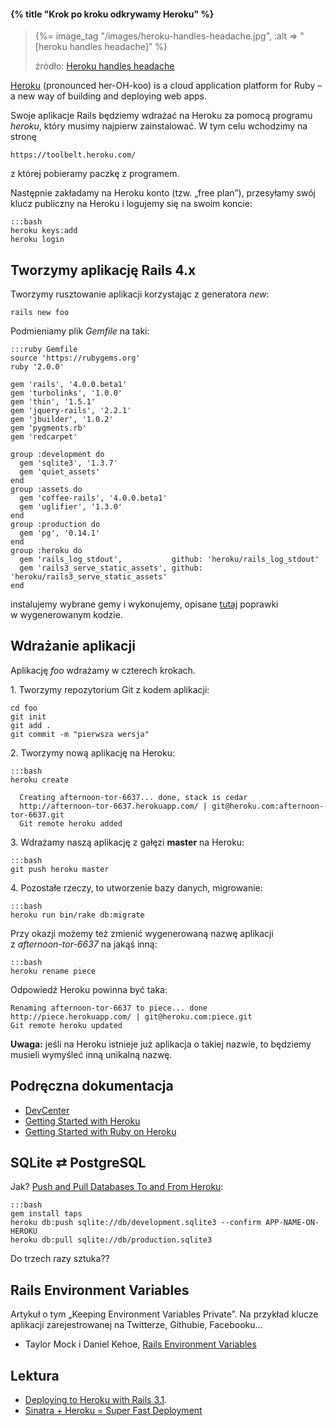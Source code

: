 #### {% title "Krok po kroku odkrywamy Heroku" %}

<blockquote>
 <p>
  {%= image_tag "/images/heroku-handles-headache.jpg", :alt => "[heroku handles headache]" %}
 </p>
 <p class="author">źródło: <a href="http://robots.thoughtbot.com/post/159805997/heroku-wearing-suspenders">Heroku handles headache</a></p>
</blockquote>

[Heroku](http://heroku.com/) (pronounced her-OH-koo) is a cloud application platform for
Ruby – a new way of building and deploying web apps.

Swoje aplikacje Rails będziemy wdrażać na Heroku za pomocą programu *heroku*,
który musimy najpierw zainstalować. W tym celu wchodzimy
na stronę

    https://toolbelt.heroku.com/

z której pobieramy paczkę z programem.

Następnie zakładamy na Heroku konto (tzw. „free plan”),
przesyłamy swój klucz publiczny na Heroku
i logujemy się na swoim koncie:

    :::bash
    heroku keys:add
    heroku login


## Tworzymy aplikację Rails 4.x

Tworzymy rusztowanie aplikacji korzystając z generatora *new*:

    rails new foo

Podmieniamy plik *Gemfile* na taki:

    :::ruby Gemfile
    source 'https://rubygems.org'
    ruby '2.0.0'

    gem 'rails', '4.0.0.beta1'
    gem 'turbolinks', '1.0.0'
    gem 'thin', '1.5.1'
    gem 'jquery-rails', '2.2.1'
    gem 'jbuilder', '1.0.2'
    gem 'pygments.rb'
    gem 'redcarpet'

    group :development do
      gem 'sqlite3', '1.3.7'
      gem 'quiet_assets'
    end
    group :assets do
      gem 'coffee-rails', '4.0.0.beta1'
      gem 'uglifier', '1.3.0'
    end
    group :production do
      gem 'pg', '0.14.1'
    end
    group :heroku do
      gem 'rails_log_stdout',           github: 'heroku/rails_log_stdout'
      gem 'rails3_serve_static_assets', github: 'heroku/rails3_serve_static_assets'
    end

instalujemy wybrane gemy i wykonujemy, opisane
[tutaj](https://github.com/wbzyl/my_gists)
poprawki w wygenerowanym kodzie.


## Wdrażanie aplikacji

Aplikację *foo* wdrażamy w czterech krokach.

1\. Tworzymy repozytorium Git z kodem aplikacji:

    cd foo
    git init
    git add .
    git commit -m "pierwsza wersja"

2\. Tworzymy nową aplikację na Heroku:

    :::bash
    heroku create

      Creating afternoon-tor-6637... done, stack is cedar
      http://afternoon-tor-6637.herokuapp.com/ | git@heroku.com:afternoon-tor-6637.git
      Git remote heroku added

3\. Wdrażamy naszą aplikację z gałęzi **master** na Heroku:

    :::bash
    git push heroku master

4\. Pozostałe rzeczy, to utworzenie bazy danych, migrowanie:

    :::bash
    heroku run bin/rake db:migrate

Przy okazji możemy też zmienić wygenerowaną nazwę aplikacji
z *afternoon-tor-6637* na jakąś inną:

    :::bash
    heroku rename piece

Odpowiedź Heroku powinna być taka:

    Renaming afternoon-tor-6637 to piece... done
    http://piece.herokuapp.com/ | git@heroku.com:piece.git
    Git remote heroku updated

**Uwaga:** jeśli na Heroku istnieje już aplikacja o takiej
nazwie, to będziemy musieli wymyśleć inną unikalną nazwę.


## Podręczna dokumentacja

* [DevCenter](http://devcenter.heroku.com/)
* [Getting Started with Heroku](https://devcenter.heroku.com/articles/quickstart)
* [Getting Started with Ruby on Heroku](https://devcenter.heroku.com/articles/ruby)


## SQLite ⇄ PostgreSQL

Jak? [Push and Pull Databases To and From Heroku](http://blog.heroku.com/archives/2009/3/18/push_and_pull_databases_to_and_from_heroku/):

    :::bash
    gem install taps
    heroku db:push sqlite://db/development.sqlite3 --confirm APP-NAME-ON-HEROKU
    heroku db:pull sqlite://db/production.sqlite3

Do trzech razy sztuka??


## Rails Environment Variables

Artykuł o tym „Keeping Environment Variables Private”. Na przykład
klucze aplikacji zarejestrowanej na Twitterze, Githubie, Facebooku…

* Taylor Mock i Daniel Kehoe,
  [Rails Environment Variables](http://railsapps.github.com/rails-environment-variables.html)

<!--

# TODO

## Kilka kont na heroku (newsletter, 01.2011)

Many of us have multiple Heroku accounts - one for personal projects,
one for work (or for each client, in some cases). Our very own David
Dollar wrote the
[heroku-accounts](https://github.com/ddollar/heroku-accounts)
plugin to help ease switching between them. No more shell scripts to
switch symbolic links! (What, you didn't do that? Guess it was just
me, then.)


# Bardziej realistyczny przykład „workflow”

Dla przykładowej aplikacji Rails o nazwie „Znajomi” rozważmy taki scenariusz:


{%= image_tag "/images/development-production.png", :alt => "[Heroku handles production]" %}

Nowa aplikacja:

    rails new znajomi
    cd znajomi
    ... edycja Gemfile – development: nifty-generators ...
    bundle install --path=HOME/.gems
    rails generate nifty:layout
    rails generate nifty:scaffold connection login:string github:string www:string
    bundle install  # mocha
    rake db:migrate
    rm public/index.html
    ... edycja config/routes.rb – ustawiamy :root na connections#index ...
    rails server -p 3000

Jeśli wszystko działa, to:

    git init
    git add .
    git commit -m "pierwsza wrzutka"
    cd ..
    git clone --bare znajomi znajomi.git
    cd znajomi.git ; git gc ; cd ..
    scp -r znajomi.git wbzyl@sigma.ug.edu.pl:public_git/
    rm -r znajomi znajomi.git       # dla początkujących mv ..gdzieś tam na przechowanie
    git clone wbzyl@sigma.ug.edu.pl:public_git/znajomi.git
    cd znajomi
    ... bundler, migracja ...
    git tag v1.0
    git checkout -b production
    git checkout master           # w zasadzie niepotrzebne
    git push
    git push origin production

Zmieniamy kolor tła na gałęziach:

    git checkout production
    ... edycja public/stylesheets/application.css – zielony #97d077 ...
    git add .
    git commit -m "production: zielony kolor tła"
    git push
    git checkout master
    ... edycja public/stylesheets/application.css – żółty #ffe599 ...
    git add .
    git commit -m "production: żółty kolor tła"
    git push

Heroku – production:

    heroku create znajomi
    Creating znajomi... done
    http://znajomi.heroku.com/ | git@heroku.com:znajomi.git
    ? Git remote heroku added

Od razu poprawiamy w *.git/config*, to co zostało dopisane przez to polecenie:

    [remote "heroku"]
	url = git@heroku.com:znajomi.git
	fetch = +refs/heads/*:refs/remotes/heroku/*

na:

    [remote "production"]
	url = git@heroku.com:znajomi.git
	fetch = +refs/heads/*:refs/remotes/heroku/*

Wdrażamy gałąź production na *http://znajomi.heroku.com*:

    git push production production:master

Zobacz też [Deploying with Git](http://devcenter.heroku.com/articles/git).

Migrujemy:

    heroku rake db:migrate --app znajomi

Sprawdzamy jak to działa na heroku:

    http://znajomi.heroku.com


## Istotna uwaga!

Powyżej przyjęliśmy pewne konwencje. Teraz powinniśmy się jakoś
zabezpieczyć przed błędem omyłkowego wdrożenia kodu
z gałęzi master na Heroku.

Pomocne może być przygotowanie dwóch zadań rake:

    rake sigma:push
    rake heroku:push

i używanie ich zamiast poleceń git.

W tym celu dopiszemy do pliku *Rakefile*:

    :::ruby
    namespace "sigma" do
      desc "Push zmiany w repo na Sigmę"
      task "push" do
        system("git", "push")
      end
    end

    namespace "heroku" do
      desc "Push zmiany na gałęzi production na Heroku"
      task "push" do
        system("git", "push", "production", "production:master")
      end
    end

-->

## Lektura

* [Deploying to Heroku with Rails 3.1](http://railsapps.github.com/rails-heroku-tutorial.html).
* [Sinatra + Heroku = Super Fast Deployment](http://rubysource.com/sinatra-heroku-super-fast-deployment/)
